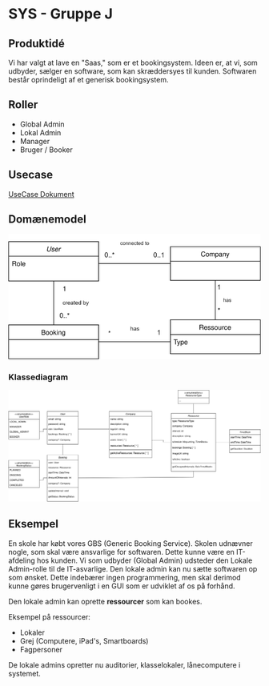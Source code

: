 # SYS - Gruppe J

## Produktidé

Vi har valgt at lave en "Saas," som er et bookingsystem.
Ideen er, at vi, som udbyder, sælger en software, som kan skræddersyes til kunden. Softwaren består oprindeligt af et generisk bookingsystem. 

## Roller

- Global Admin
- Lokal Admin
- Manager
- Bruger / Booker

## Usecase
[UseCase Dokument](https://docs.google.com/document/d/1xxmISS68Xoby0AoRGuLd3un52yQZHQYerZO2AStOcio/edit?usp=sharing)

## Domænemodel
![image](https://github.com/TheRealJackiBoi/SYS/blob/main/Domain%20Model.svg)


### Klassediagram
![image](https://github.com/TheRealJackiBoi/SYS/blob/main/Class%20Diagram%20(GBS).svg)


## Eksempel

En skole har købt vores GBS (Generic Booking Service).
Skolen udnævner nogle, som skal være ansvarlige for softwaren. Dette kunne være en IT-afdeling hos kunden.
Vi som udbyder (Global Admin) udsteder den Lokale Admin-rolle til de IT-asvarlige.
Den lokale admin kan nu sætte softwaren op som ønsket. Dette indebærer ingen programmering, men skal derimod kunne gøres brugervenligt i en GUI som er udviklet af os på forhånd.

Den lokale admin kan oprette **ressourcer** som kan bookes. 

Eksempel på ressourcer:
- Lokaler
- Grej (Computere, iPad's, Smartboards)
- Fagpersoner

De lokale admins opretter nu auditorier, klasselokaler, lånecomputere i systemet.

